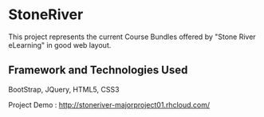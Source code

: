 StoneRiver
==========

This project represents the current Course Bundles offered by "Stone River eLearning" in good web layout.

Framework and Technologies Used
-------------------------------
BootStrap, JQuery, HTML5, CSS3

Project Demo : http://stoneriver-majorproject01.rhcloud.com/
